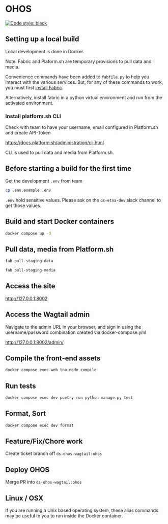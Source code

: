 # OHOS

[![Code style: black](https://img.shields.io/badge/code%20style-black-000000.svg)](https://github.com/psf/black)

## Setting up a local build

Local development is done in Docker.

Note: Fabric and Plaform.sh are temporary provisions to pull data and media.

Convenience commands have been added to `fabfile.py` to help you interact with the various services. But, for any of these commands to work, you must first [install Fabric](https://www.fabfile.org/installing.html).

Alternatively, install fabric in a python virtual environment and run from the activated environment.

### Install platform.sh CLI

Check with team to have your username, email configured in Platform.sh and create API-Token

https://docs.platform.sh/administration/cli.html

CLI is used to pull data and media from Platform.sh.

## Before starting a build for the first time

Get the development `.env` from team

```sh
cp .env.example .env
```

`.env` hold sensitive values. Please ask on the `ds-etna-dev` slack channel to get those values.

## Build and start Docker containers

```sh
docker compose up -d
```

## Pull data, media from Platform.sh

```sh
fab pull-staging-data
```

```sh
fab pull-staging-media
```

## Access the site

<http://127.0.0.1:8002>

## Access the Wagtail admin

Navigate to the admin URL in your browser, and sign in using the username/password combination created via docker-compose.yml

<http://127.0.0.1:8002/admin/>

## Compile the front-end assets

```sh
docker compose exec web tna-node compile
```

## Run tests

```sh
docker compose exec dev poetry run python manage.py test
```

## Format, Sort

```sh
docker compose exec dev format
```

## Feature/Fix/Chore work

Create ticket branch off `ds-ohos-wagtail:ohos`

## Deploy OHOS

Merge PR into `ds-ohos-wagtail:ohos`

## Linux / OSX

If you are running a Unix based operating system, these alias commands may be useful to you to run inside the Docker container.
